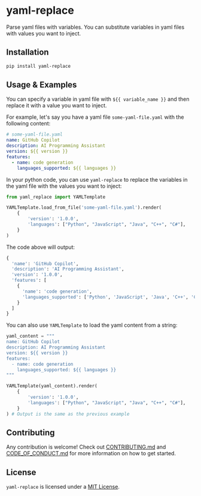 # yaml-replace

Parse yaml files with variables. 
You can substitute variables in yaml files with values you want to inject.

## Installation

```bash
pip install yaml-replace
```

## Usage & Examples

You can specify a variable in yaml file with `${{ variable_name }}` and then replace it with a value you want to inject.

For example, let's say you have a yaml file `some-yaml-file.yaml` with the following content:

```yaml
# some-yaml-file.yaml
name: GitHub Copilot
description: AI Programming Assistant
version: ${{ version }}
features:
  - name: code generation
    languages_supported: ${{ languages }}
```

In your python code, you can use `yaml-replace` to replace the variables in the yaml file with the values you want to inject:

```python
from yaml_replace import YAMLTemplate

YAMLTemplate.load_from_file('some-yaml-file.yaml').render(
    {
        'version': '1.0.0',
        'languages': ["Python", "JavaScript", "Java", "C++", "C#"],
    }
)
```

The code above will output:

```python
{
  'name': 'GitHub Copilot', 
  'description': 'AI Programming Assistant', 
  'version': '1.0.0', 
  'features': [
    {
      'name': 'code generation', 
      'languages_supported': ['Python', 'JavaScript', 'Java', 'C++', 'C#']
    }
  ]
}
```

You can also use `YAMLTemplate` to load the yaml content from a string:

```python
yaml_content = """
name: GitHub Copilot
description: AI Programming Assistant
version: ${{ version }}
features:
  - name: code generation
    languages_supported: ${{ languages }}
"""

YAMLTemplate(yaml_content).render(
    {
        'version': '1.0.0',
        'languages': ["Python", "JavaScript", "Java", "C++", "C#"],
    }
) # Output is the same as the previous example
```

## Contributing

Any contribution is welcome! Check out [CONTRIBUTING.md](https://github.com/01Joseph-Hwang10/yaml-replace/blob/master/.github/CONTRIBUTING.md) and [CODE_OF_CONDUCT.md](https://github.com/01Joseph-Hwang10/yaml-replace/blob/master/.github/CODE_OF_CONDUCT.md) for more information on how to get started.

## License

`yaml-replace` is licensed under a [MIT License](https://github.com/01Joseph-Hwang10/yaml-replace/blob/master/LICENSE).
